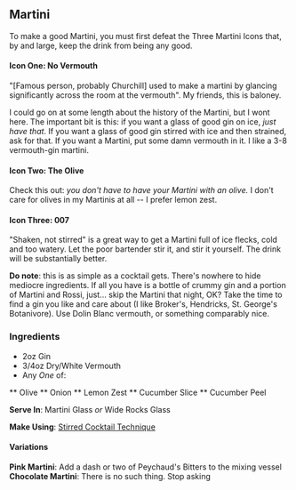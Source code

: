 ## Martini

To make a good Martini, you must first defeat the Three Martini Icons that, by and large, keep the drink from being any good.

#### Icon One: No Vermouth
"[Famous person, probably Churchill] used to make a martini by glancing significantly across the room at the vermouth". My friends, this is baloney.

I could go on at some length about the history of the Martini, but I wont here. The important bit is this: if you want a glass of good gin on ice, _just have that_. If you want a glass of good gin stirred with ice and then strained, ask for that. If you want a Martini, put some damn vermouth in it. I like a 3-8 vermouth-gin martini.

#### Icon Two: The Olive
Check this out: _you don't have to have your Martini with an olive._ I don't care for olives in my Martinis at all -- I prefer lemon zest.

#### Icon Three: 007

"Shaken, not stirred" is a great way to get a Martini full of ice flecks, cold and too watery. Let the poor bartender stir it, and stir it yourself. The drink will be substantially better.

**Do note**: this is as simple as a cocktail gets. There's nowhere to hide mediocre ingredients. If all you have is a bottle of crummy gin and a portion of Martini and Rossi, just... skip the Martini that night, OK? Take the time to find a gin you like and care about (I like Broker's, Hendricks, St. George's Botanivore). Use Dolin Blanc vermouth, or something comparably nice.

### Ingredients
* 2oz Gin
* 3/4oz Dry/White Vermouth
* Any _One_ of:

** Olive
** Onion
** Lemon Zest
** Cucumber Slice
** Cucumber Peel

**Serve In**: Martini Glass _or_ Wide Rocks Glass

**Make Using**: [Stirred Cocktail Technique](../techniques/combine.markdown#Stir)

#### Variations
**Pink Martini**: Add a dash or two of Peychaud's Bitters to the mixing vessel
**Chocolate Martini**: There is no such thing. Stop asking
